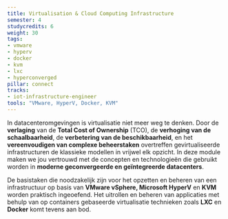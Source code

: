 ```yaml
---
title: Virtualisation & Cloud Computing Infrastructure
semester: 4
studycredits: 6
weight: 30
tags:
- vmware
- hyperv
- docker
- kvm
- lxc
- hyperconverged
pillar: connect
tracks:
- iot-infrastructure-engineer
tools: "VMware, HyperV, Docker, KVM"
---
```


In datacenteromgevingen is virtualisatie niet meer weg te denken. Door de **verlaging** van de **Total Cost of Ownership** (TCO), de **verhoging van de schaalbaarheid**, de **verbetering van de beschikbaarheid**, en het **vereenvoudigen van complexe beheerstaken** overtreffen gevirtualiseerde infrastructuren de klassieke modellen in vrijwel elk opzicht. In deze module maken we jou vertrouwd met de concepten en technologieën die gebruikt worden in **moderne geconvergeerde en geïntegreerde datacenters**.

De basistaken die noodzakelijk zijn voor het opzetten en beheren van een infrastructuur op basis van **VMware vSphere, Microsoft HyperV** en **KVM** worden praktisch ingeoefend. Het uitrollen en beheren van applicaties met behulp van op containers gebaseerde virtualisatie technieken zoals **LXC** en **Docker** komt tevens aan bod.

